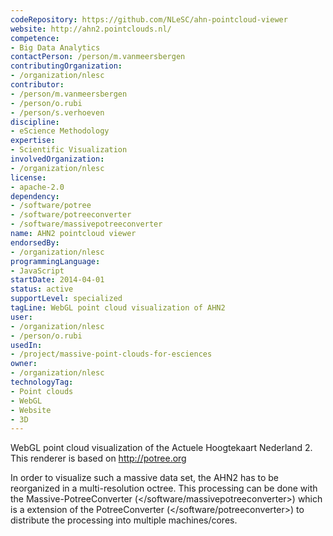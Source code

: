 ```yaml
---
codeRepository: https://github.com/NLeSC/ahn-pointcloud-viewer
website: http://ahn2.pointclouds.nl/
competence:
- Big Data Analytics
contactPerson: /person/m.vanmeersbergen
contributingOrganization:
- /organization/nlesc
contributor:
- /person/m.vanmeersbergen
- /person/o.rubi
- /person/s.verhoeven
discipline:
- eScience Methodology
expertise:
- Scientific Visualization
involvedOrganization:
- /organization/nlesc
license:
- apache-2.0
dependency:
- /software/potree
- /software/potreeconverter
- /software/massivepotreeconverter
name: AHN2 pointcloud viewer
endorsedBy:
- /organization/nlesc
programmingLanguage:
- JavaScript
startDate: 2014-04-01
status: active
supportLevel: specialized
tagLine: WebGL point cloud visualization of AHN2
user:
- /organization/nlesc
- /person/o.rubi
usedIn:
- /project/massive-point-clouds-for-esciences
owner: 
- /organization/nlesc
technologyTag:
- Point clouds
- WebGL
- Website
- 3D
---
```

WebGL point cloud visualization of the Actuele Hoogtekaart Nederland 2. 
This renderer is based on http://potree.org

In order to visualize such a massive data set, the AHN2 has to be reorganized in a multi-resolution octree. This processing can be done with the Massive-PotreeConverter (</software/massivepotreeconverter>) which is a extension of the PotreeConverter (</software/potreeconverter>) to distribute the processing into multiple machines/cores.
